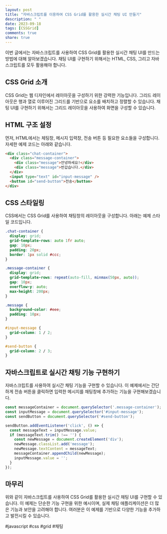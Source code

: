 ```yaml
---
layout: post
title: "자바스크립트를 이용하여 CSS Grid를 활용한 실시간 채팅 UI 만들기"
description: " "
date: 2023-09-18
tags: [CSSGrid]
comments: true
share: true
---
```


이번 글에서는 자바스크립트를 사용하여 CSS Grid를 활용한 실시간 채팅 UI를 만드는 방법에 대해 알아보겠습니다. 채팅 UI를 구현하기 위해서는 HTML, CSS, 그리고 자바스크립트를 모두 활용해야 합니다.

## CSS Grid 소개
CSS Grid는 웹 디자인에서 레이아웃을 구성하기 위한 강력한 기능입니다. 그리드 레이아웃은 행과 열로 이루어진 그리드를 기반으로 요소를 배치하고 정렬할 수 있습니다. 채팅 UI를 구현하기 위해서는 그리드 레이아웃을 사용하여 화면을 구성할 수 있습니다.

## HTML 구조 설정
먼저, HTML에서는 체팅창, 메시지 입력창, 전송 버튼 등 필요한 요소들을 구성합니다. 자세한 예제 코드는 아래와 같습니다.

```html
<div class="chat-container">
  <div class="message-container">
    <div class="message">안녕하세요!</div>
    <div class="message">반갑습니다.</div>
  </div>
  <input type="text" id="input-message" />
  <button id="send-button">전송</button>
</div>
```

## CSS 스타일링
CSS에서는 CSS Grid를 사용하여 채팅창의 레이아웃을 구성합니다. 아래는 예제 스타일 코드입니다.

```css
.chat-container {
  display: grid;
  grid-template-rows: auto 1fr auto;
  gap: 10px;
  padding: 20px;
  border: 1px solid #ccc;
}

.message-container {
  display: grid;
  grid-template-rows: repeat(auto-fill, minmax(50px, auto));
  gap: 10px;
  overflow-y: auto;
  max-height: 200px;
}

.message {
  background-color: #eee;
  padding: 10px;
}

#input-message {
  grid-column: 1 / 2;
}

#send-button {
  grid-column: 2 / 3;
}
```

## 자바스크립트로 실시간 채팅 기능 구현하기
자바스크립트를 사용하여 실시간 채팅 기능을 구현할 수 있습니다. 이 예제에서는 간단하게 전송 버튼을 클릭하면 입력한 메시지를 채팅창에 추가하는 기능을 구현해보겠습니다.

```javascript
const messageContainer = document.querySelector('.message-container');
const inputMessage = document.querySelector('#input-message');
const sendButton = document.querySelector('#send-button');

sendButton.addEventListener('click', () => {
  const messageText = inputMessage.value;
  if (messageText.trim() !== '') {
    const newMessage = document.createElement('div');
    newMessage.classList.add('message');
    newMessage.textContent = messageText;
    messageContainer.appendChild(newMessage);
    inputMessage.value = '';
  }
});
```

## 마무리
위와 같이 자바스크립트를 사용하여 CSS Grid를 활용한 실시간 채팅 UI를 구현할 수 있습니다. 이 예제는 단순한 기능 구현을 위한 예시이며, 실제 채팅 애플리케이션은 더 많은 기능과 보안을 고려해야 합니다. 여러분은 이 예제를 기반으로 다양한 기능을 추가하고 발전시킬 수 있습니다. 

#javascript #css #grid #채팅
